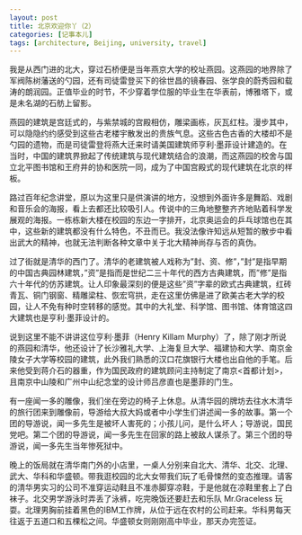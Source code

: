 ```yaml
---
layout: post
title: 北京欢迎你丫（2）
categories: [记事本儿]
tags: [architecture, Beijing, university, travel]
---
```


我是从西门进的北大，穿过石桥便是当年燕京大学的校址燕园。这燕园的地界除了军阀陈树藩送的勺园，还有司徒雷登买下的徐世昌的镜春园、张学良的蔚秀园和载涛的朗润园。正值毕业的时节，不少穿着学位服的毕业生在华表前，博雅塔下，或是未名湖的石舫上留影。

燕园的建筑是宫廷式的，与紫禁城的宫殿相仿，雕梁画栋，灰瓦红柱。漫步其中，可以隐隐约约感受到这些古老楼宇散发出的贵族气息。这些古色古香的大楼却不是勺园的遗物，而是司徒雷登将燕大迁来时请美国建筑师亨利·墨菲设计建造的。在当时，中国的建筑界掀起了传统建筑与现代建筑结合的浪潮，而这燕园的校舍与国立北平图书馆和王府井的协和医院一同，成为了中国宫殿式的现代建筑在北京的样板。

路过百年纪念讲堂，原以为这里只是供演讲的地方，没想到外面许多是舞蹈、戏剧和音乐会的海报，看上去都还比较吸引人。传说中的三角地整整齐齐地贴着科学发展观的海报。一栋栋新大楼在校园的东边一字排开，北京奥运会的乒乓球馆也在其中，这些新的建筑都没有什么特色，不丑而已。我没法像许知远从短暂的散步中看出武大的精神，也就无法判断各种文章中关于北大精神尚存与否的真伪。

过了街就是清华的西门了。清华的老建筑被人戏称为”封、资、修”，”封”是指早期的中国古典园林建筑，”资”是指而是世纪二三十年代的西方古典建筑，而”修”是指六十年代的仿苏建筑。让人印象最深刻的便是这些”资”字辈的欧式古典建筑，红砖青瓦、铜门钢窗、精雕梁柱、恢宏穹拱，走在这里仿佛是进了欧美古老大学的校园，让人不免有种时空转移的感觉。其中的大礼堂、科学馆、图书馆、体育馆这四大建筑也是亨利·墨菲设计的。

说到这里不能不讲讲这位亨利·墨菲（Henry Killam Murphy）了，除了刚才所说的燕园和清华，他还设计了长沙雅礼大学、上海复旦大学、福建协和大学、南京金陵女子大学等校园的建筑，此外我们熟悉的汉口花旗银行大楼也出自他的手笔。后来他受到蒋介石的器重，作为国民政府的建筑顾问主持制定了南京<首都计划>，且南京中山陵和广州中山纪念堂的设计师吕彦直也是墨菲的门生。

有一座闻一多的雕像，我们坐在旁边的椅子上休息。从清华园的牌坊去往水木清华的旅行团来到雕像前，导游给大叔大妈或者中小学生们讲述闻一多的故事。第一个团的导游说，闻一多先生是被坏人害死的；小孩儿问，是什么坏人；导游说，国民党吧。第二个团的导游说，闻一多先生在回家的路上被敌人谋杀了。第三个团的导游说，闻一多先生当年惨死狱中。

晚上的饭局就在清华南门外的小店里，一桌人分别来自北大、清华、北交、北理、武大、华科和华盛顿。带我逛校园的北大女带我们玩了毛骨悚然的变态推理。请客的清华男实习的公司不准穿运动鞋且不准赤脚穿凉鞋，于是他就在凉鞋里套上了白袜子。北交男学游泳时弄丢了泳裤，吃完晚饭还要赶去和乐队 Mr.Graceless 玩耍。北理男胸前挂着黑色的IBM工作牌，从位于远在农村的公司赶来。华科男每天往返于五道口和五棵松之间。华盛顿女则刚刚高中毕业，那天办完签证。
